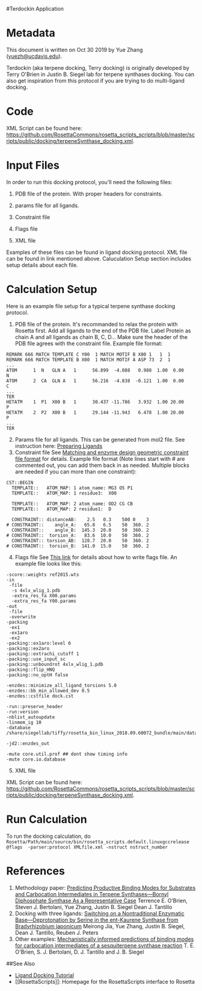 #Terdockin Application

Metadata
========

This document is written on Oct 30 2019 by Yue Zhang (yuezh@ucdavis.edu).

Terdockin (aka terpene docking, Terry docking) is originally developed by Terry O'Brien in Justin B. Siegel lab for terpene synthases docking. You can also get inspiration from this protocol if you are trying to do multi-ligand docking.

Code
========

XML Script can be found here: https://github.com/RosettaCommons/rosetta_scripts_scripts/blob/master/scripts/public/docking/terpeneSynthase_docking.xml.

Input Files
========
In order to run this docking protocol, you'll need the following files:

1. PDB file of the protein. With proper headers for constraints. 

2. params file for all ligands. 

3. Constraint file 

4. Flags file

5. XML file

Examples of these files can be found in ligand docking protocol. XML file can be found in link mentioned above. Caluculation Setup section includes setup details about each file.

Calculation Setup
========
Here is an example file setup for a typical terpene synthase docking protocol. 
1. PDB file of the protein. 
It's recommanded to relax the protein with Rosetta first. Add all ligands to the end of the PDB file. Label Protein as chain A and all ligands as chain B, C, D...
Make sure the header of the PDB file agrees with the constraint file. Example file format:
```
REMARK 666 MATCH TEMPLATE C Y00  1 MATCH MOTIF B X00 1   1  1
REMARK 666 MATCH TEMPLATE B X00  1 MATCH MOTIF A ASP 73  2  1
... 
ATOM      1  N   GLN A   1      56.899  -4.088   0.980  1.00  0.00           N
ATOM      2  CA  GLN A   1      56.216  -4.838  -0.121  1.00  0.00           C   
...
TER
HETATM    1  P1  X00 B   1      30.437 -11.786   3.932  1.00 20.00           P  
HETATM    2  P2  X00 B   1      29.144 -11.943   6.478  1.00 20.00           P  
...
TER
```
2. Params file for all ligands. 
This can be generated from mol2 file. 
See instruction here: [Preparing Ligands](https://www.rosettacommons.org/demos/latest/tutorials/prepare_ligand/prepare_ligand_tutorial)
3. Constraint file 
See [Matching and enzyme design geometric constraint file format](https://www.rosettacommons.org/docs/latest/rosetta_basics/file_types/match-cstfile-format) for details.
Example file format (Note lines start with # are commented out, you can add them back in as needed. Multiple blocks are needed if you can more than one constraint):
```
CST::BEGIN
  TEMPLATE::   ATOM_MAP: 1 atom_name: MG3 O5 P1
  TEMPLATE::   ATOM_MAP: 1 residue3:  X00
	
  TEMPLATE::   ATOM_MAP: 2 atom_name: OD2 CG CB
  TEMPLATE::   ATOM_MAP: 2 residue1:  D
	
  CONSTRAINT:: distanceAB:    2.5   0.3    500 0    3
# CONSTRAINT::    angle_A:   65.8   6.5    50  360. 2
  CONSTRAINT::    angle_B:  145.3  20.0    50  360. 2
# CONSTRAINT::  torsion_A:   83.6  10.0    50  360. 2
  CONSTRAINT:: torsion_AB:  128.7  20.0    50  360. 2
# CONSTRAINT::  torsion_B:  141.0  15.0    50  360. 2
```
4. Flags file
See [This link](https://www.rosettacommons.org/docs/latest/development_documentation/code_structure/namespaces/namespace-utility-options#flagsfile) for details about how to write flags file.
An example file looks like this:
```
-score::weights ref2015.wts
-in
 -file
  -s 4xlx_wlig_1.pdb
  -extra_res_fa X00.params
  -extra_res_fa Y00.params
-out
 -file
 -overwrite	
-packing
 -ex1
 -ex1aro
 -ex2
-packing::ex1aro:level 6
-packing::ex2aro
-packing::extrachi_cutoff 1
-packing::use_input_sc
-packing::unboundrot 4xlx_wlig_1.pdb
-packing::flip_HNQ
-packing::no_optH false

-enzdes::minimize_all_ligand_torsions 5.0
-enzdes::bb_min_allowed_dev 0.5
-enzdes::cstfile dock.cst

-run::preserve_header
-run:version
-nblist_autoupdate
-linmem_ig 10
-database /share/siegellab/tiffy/rosetta_bin_linux_2018.09.60072_bundle/main/database/

-jd2::enzdes_out

-mute core.util.prof ## dont show timing info
-mute core.io.database
```
5. XML file

XML Script can be found here: https://github.com/RosettaCommons/rosetta_scripts_scripts/blob/master/scripts/public/docking/terpeneSynthase_docking.xml.

Run Calculation 
========
To run the docking calculation, do ` Rosetta/Path/main/source/bin/rosetta_scripts.default.linuxgccrelease @flags  -parser:protocol XMLfile.xml -nstruct nstruct_number`

References
========
1. Methodology paper:
[Predicting Productive Binding Modes for Substrates and Carbocation Intermediates in Terpene Synthases—Bornyl Diphosphate Synthase As a Representative Case](https://pubs.acs.org/doi/abs/10.1021/acscatal.8b00342)
Terrence E. O’Brien, Steven J. Bertolani, Yue Zhang, Justin B. Siegel Dean J. Tantillo
2. Docking with three ligands:
[Switching on a Nontraditional Enzymatic Base—Deprotonation by Serine in the ent-Kaurene Synthase from Bradyrhizobium japonicum](https://pubs.acs.org/doi/abs/10.1021/acscatal.9b02783)
Meirong Jia, Yue Zhang, Justin B. Siegel, Dean J. Tantillo, Reuben J. Peters
3. Other examples:
[Mechanistically informed predictions of binding modes for carbocation intermediates of a sesquiterpene synthase reaction](https://pubs.rsc.org/en/content/articlehtml/2016/sc/c6sc00635c)
T. E. O'Brien, S. J. Bertolani, D. J. Tantillo and J. B. Siegel

##See Also
* [Ligand Docking Tutorial](https://www.rosettacommons.org/demos/latest/tutorials/ligand_docking/ligand_docking_tutorial)
* [[RosettaScripts]]: Homepage for the RosettaScripts interface to Rosetta


